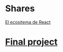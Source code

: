 # Shares

[El ecositema de React](http://wecodesignpodcast.com/2017/11/14/el-ecosistema-de-react/)

# [Final project](https://github.com/mediacloner/pause)